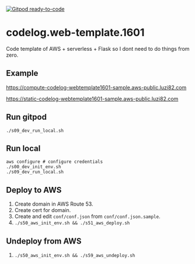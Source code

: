[![Gitpod ready-to-code](https://img.shields.io/badge/Gitpod-ready--to--code-blue?logo=gitpod)](https://gitpod.io/#https://github.com/luzi82/codelog.flask)

# codelog.web-template.1601

Code template of AWS + serverless + Flask so I dont need to do things from zero.

## Example

https://compute-codelog-webtemplate1601-sample.aws-public.luzi82.com

https://static-codelog-webtemplate1601-sample.aws-public.luzi82.com

## Run gitpod

```
./s09_dev_run_local.sh
```

## Run local

```
aws configure # configure credentials
./s00_dev_init_env.sh
./s09_dev_run_local.sh
```

## Deploy to AWS

1. Create domain in AWS Route 53.
1. Create cert for domain.
1. Create and edit `conf/conf.json` from `conf/conf.json.sample`.
1. `./s50_aws_init_env.sh && ./s51_aws_deploy.sh`

## Undeploy from AWS

1. `./s50_aws_init_env.sh && ./s59_aws_undeploy.sh`
